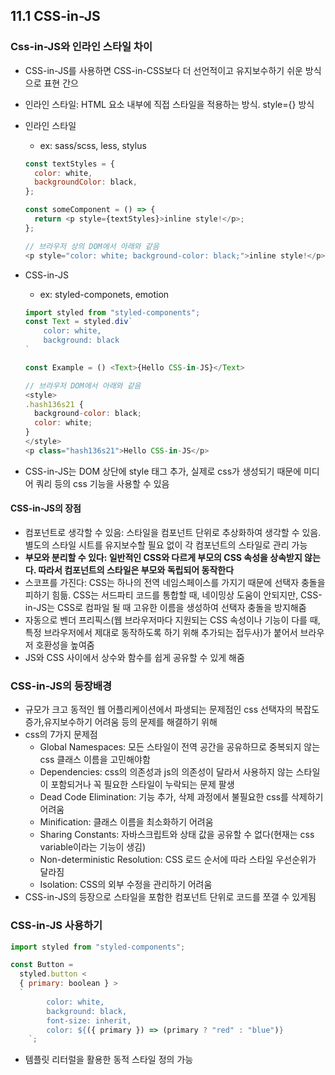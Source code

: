 ## 11.1 CSS-in-JS

### Css-in-JS와 인라인 스타일 차이

- CSS-in-JS를 사용하면 CSS-in-CSS보다 더 선언적이고 유지보수하기 쉬운 방식으로 표현 간으
- 인라인 스타일: HTML 요소 내부에 직접 스타일을 적용하는 방식. style={} 방식
- 인라인 스타일

  - ex: sass/scss, less, stylus

  ```javascript
  const textStyles = {
    color: white,
    backgroundColor: black,
  };

  const someComponent = () => {
    return <p style={textStyles}>inline style!</p>;
  };

  // 브라우저 상의 DOM에서 아래와 같음
  <p style="color: white; background-color: black;">inline style!</p>;
  ```

- CSS-in-JS

  - ex: styled-componets, emotion

  ```javascript
  import styled from "styled-components";
  const Text = styled.div`
      color: white,
      background: black
  `

  const Example = () <Text>{Hello CSS-in-JS}</Text>

  // 브라우저 DOM에서 아래와 같음
  <style>
  .hash136s21 {
    background-color: black;
    color: white;
  }
  </style>
  <p class="hash136s21">Hello CSS-in-JS</p>
  ```

- CSS-in-JS는 DOM 상단에 style 태그 추가, 실제로 css가 생성되기 때문에 미디어 쿼리 등의 css 기능을 사용할 수 있음

#### CSS-in-JS의 장점

- 컴포넌트로 생각할 수 있음: 스타일을 컴포넌트 단위로 추상화하여 생각할 수 있음. 별도의 스타일 시트를 유지보수할 필요 없이 각 컴포넌트의 스타일로 관리 가능
- **부모와 분리할 수 있다: 일반적인 CSS와 다르게 부모의 CSS 속성을 상속받지 않는다. 따라서 컴포넌트의 스타일은 부모와 독립되어 동작한다**
- 스코프를 가진다: CSS는 하나의 전역 네임스페이스를 가지기 때문에 선택자 충돌을 피하기 힘듦. CSS는 서드파티 코드를 통합할 때, 네이밍상 도움이 안되지만, CSS-in-JS는 CSS로 컴파일 될 때 고유한 이름을 생성하여 선택자 충돌을 방지해줌
- 자동으로 벤더 프리픽스(웹 브라우저마다 지원되는 CSS 속성이나 기능이 다를 때, 특정 브라우저에서 제대로 동작하도록 하기 위해 추가되는 접두사)가 붙어서 브라우저 호환성을 높여줌
- JS와 CSS 사이에서 상수와 함수를 쉽게 공유할 수 있게 해줌

### CSS-in-JS의 등장배경

- 규모가 크고 동적인 웹 어플리케이션에서 파생되는 문제점인 css 선택자의 복잡도 증가,유지보수하기 어려움 등의 문제를 해결하기 위해
- css의 7가지 문제점
  - Global Namespaces: 모든 스타일이 전역 공간을 공유하므로 중복되지 않는 css 클래스 이름을 고민해야함
  - Dependencies: css의 의존성과 js의 의존성이 달라서 사용하지 않는 스타일이 포함되거나 꼭 필요한 스타일이 누락되는 문제 팔생
  - Dead Code Elimination: 기능 추가, 삭제 과정에서 불필요한 css를 삭제하기 어려움
  - Minification: 클래스 이름을 최소화하기 어려움
  - Sharing Constants: 자바스크립트와 상태 값을 공유할 수 없다(현재는 css variable이라는 기능이 생김)
  - Non-deterministic Resolution: CSS 로드 순서에 따라 스타일 우선순위가 달라짐
  - Isolation: CSS의 외부 수정을 관리하기 어려움
- CSS-in-JS의 등장으로 스타일을 포함한 컴포넌트 단위로 코드를 쪼갤 수 있게됨

### CSS-in-JS 사용하기

```javascript
import styled from "styled-components";

const Button =
  styled.button <
  { primary: boolean } >
  `
        color: white,
        background: black,
        font-size: inherit,
        color: ${({ primary }) => (primary ? "red" : "blue")}
    `;
```

- 템플릿 리터럴을 활용한 동적 스타일 정의 가능

